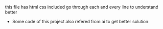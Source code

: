 this file has html css included go through each and every line to understand better 

- Some code of this project also refered from ai to get better solution

